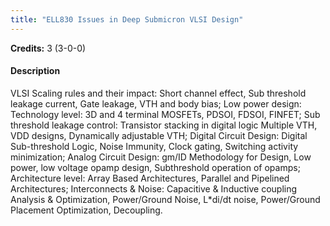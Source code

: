 ```yaml
---
title: "ELL830 Issues in Deep Submicron VLSI Design"
---
```

**Credits:** 3 (3-0-0)

#### Description
VLSI Scaling rules and their impact: Short channel effect, Sub threshold leakage current, Gate leakage, VTH and body bias; Low power design: Technology level: 3D and 4 terminal MOSFETs, PDSOI, FDSOI, FINFET; Sub threshold leakage control: Transistor stacking in digital logic Multiple VTH, VDD designs, Dynamically adjustable VTH; Digital Circuit Design: Digital Sub-threshold Logic, Noise Immunity, Clock gating, Switching activity minimization; Analog Circuit Design: gm/ID Methodology for Design, Low power, low voltage opamp design, Subthreshold operation of opamps; Architecture level: Array Based Architectures, Parallel and Pipelined Architectures; Interconnects & Noise: Capacitive & Inductive coupling Analysis & Optimization, Power/Ground Noise, L*di/dt noise, Power/Ground Placement Optimization, Decoupling.